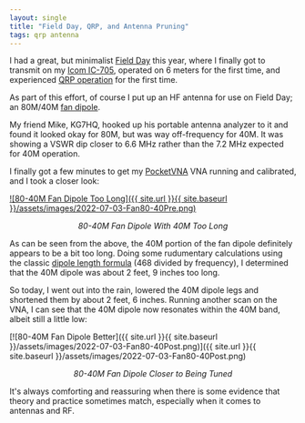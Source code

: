 ```yaml
---
layout: single
title: "Field Day, QRP, and Antenna Pruning"
tags: qrp antenna
---
```


I had a great, but minimalist [Field
Day](https://www.arrl.org/field-day) this year, where I finally got to
transmit on my [Icom
IC-705](https://icomamerica.com/en/products/amateur/handheld/705/default.aspx),
operated on 6 meters for the first time, and experienced [QRP
operation](https://www.arrl.org/why-qrp) for the first time.

As part of this effort, of course I put up an HF antenna for use on
Field Day; an 80M/40M [fan
dipole](https://www.onallbands.com/ham-radio-101-what-is-a-fan-dipole-antenna/).

My friend Mike, KG7HQ, hooked up his portable antenna analyzer to it and
found it looked okay for 80M, but was way off-frequency for 40M. It
was showing a VSWR dip closer to 6.6 MHz rather than the 7.2 MHz
expected for 40M operation.

I finally got a few minutes to get my
[PocketVNA](https://pocketvna.com/) VNA running and calibrated, and I
took a closer look:

[![80-40M Fan Dipole Too Long]({{ site.url }}{{ site.baseurl }}/assets/images/2022-07-03-Fan80-40Pre.png)](/assets/img/2022-07-03-Fan80-40Pre.png)
*<center>80-40M Fan Dipole With 40M Too Long</center>*

As can be seen from the above, the 40M portion of the fan dipole
definitely appears to be a bit too long. Doing some rudumentary
calculations using the classic [dipole length
formula](https://www.66pacific.com/calculators/dipole-antenna-length-calculator.aspx)
(468 divided by frequency), I determined that the 40M dipole was about
2 feet, 9 inches too long.

So today, I went out into the rain, lowered the 40M dipole legs and
shortened them by about 2 feet, 6 inches. Running another scan on the
VNA, I can see that the 40M dipole now resonates within the 40M band,
albeit still a little low:

[![80-40M Fan Dipole Better]({{ site.url }}{{ site.baseurl }}/assets/images/2022-07-03-Fan80-40Post.png)]({{ site.url }}{{ site.baseurl }}/assets/images/2022-07-03-Fan80-40Post.png)
*<center>80-40M Fan Dipole Closer to Being Tuned</center>*

It's always comforting and reassuring when there is some evidence that
theory and practice sometimes match, especially when it comes to
antennas and RF.
